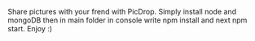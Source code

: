 Share pictures with your frend with PicDrop.
Simply install node and mongoDB then in main folder
in console write npm install and next npm start.
Enjoy :) 